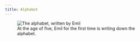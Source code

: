 ```yaml
---
title: Alphabet
---
```

<figure class="bleed">
<img src="/img/emil-drawing/IMG_0969.jpg" alt="The alphabet, written by Emil">
<figcaption>At the age of five, Emil for the first time is writing down the alphabet. 
</figure>
